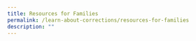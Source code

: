 ```yaml
---
title: Resources for Families
permalink: /learn-about-corrections/resources-for-families
description: ""
---
```

